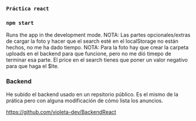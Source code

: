 ### `Práctica react`

### `npm start`

Runs the app in the development mode.
NOTA: Las partes opcionales/extras de cargar la foto y hacer que el search esté en el localStorage no están hechos, no me ha dado tiempo.
NOTA: Para la foto hay que crear la carpeta uploads en el backend para que funcione, pero no me dió timepo de terminar esa parte.
El price en el search tienes que poner un valor negativo para que haga el $lte.

### Backend

He subido el backend usado en un repsitorio público. Es el mismo de la prática pero con alguna modificación de cómo lista los anuncios.

https://github.com/violeta-dev/BackendReact
